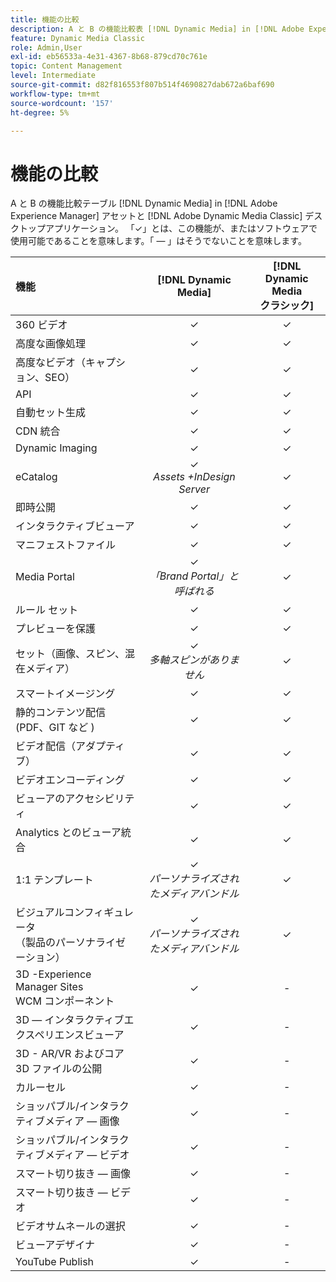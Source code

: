 ```yaml
---
title: 機能の比較
description: A と B の機能比較表 [!DNL Dynamic Media] in [!DNL Adobe Experience Manager] アセットと [!DNL Adobe Dynamic Media Classic] デスクトップアプリケーション。
feature: Dynamic Media Classic
role: Admin,User
exl-id: eb56533a-4e31-4367-8b68-879cd70c761e
topic: Content Management
level: Intermediate
source-git-commit: d82f816553f807b514f4690827dab672a6baf690
workflow-type: tm+mt
source-wordcount: '157'
ht-degree: 5%

---
```


# 機能の比較

A と B の機能比較テーブル [!DNL Dynamic Media] in [!DNL Adobe Experience Manager] アセットと [!DNL Adobe Dynamic Media Classic] デスクトップアプリケーション。 「✓」とは、この機能が、またはソフトウェアで使用可能であることを意味します。「 — 」はそうでないことを意味します。

| 機能 | [!DNL Dynamic Media] | [!DNL Dynamic Media<br>クラシック] |
| :--- | :---: | :---: |
| 360 ビデオ | ✓ | ✓ |
| 高度な画像処理 | ✓ | ✓ |
| 高度なビデオ（キャプション、SEO） | ✓ | ✓ |
| API | ✓ | ✓ |
| 自動セット生成 | ✓ | ✓ |
| CDN 統合 | ✓ | ✓ |
| Dynamic Imaging | ✓ | ✓ |
| eCatalog | ✓<br>*Assets +InDesign Server* | ✓ |
| 即時公開 | ✓ | ✓ |
| インタラクティブビューア | ✓ | ✓ |
| マニフェストファイル | ✓ | ✓ |
| Media Portal | ✓<br>*「Brand Portal」と呼ばれる* | ✓ |
| ルール セット | ✓ | ✓ |
| プレビューを保護 | ✓ | ✓ |
| セット（画像、スピン、混在メディア） | ✓<br>*多軸スピンがありません* | ✓ |
| スマートイメージング | ✓ | ✓ |
| 静的コンテンツ配信<br>(PDF、GIT など ) | ✓ | ✓ |
| ビデオ配信（アダプティブ） | ✓ | ✓ |
| ビデオエンコーディング | ✓ | ✓ |
| ビューアのアクセシビリティ | ✓ | ✓ |
| Analytics とのビューア統合 | ✓ | ✓ |
| 1:1 テンプレート | ✓<br>*パーソナライズされたメディアバンドル* | ✓ |
| ビジュアルコンフィギュレータ<br>（製品のパーソナライゼーション） | ✓<br>*パーソナライズされたメディアバンドル* | ✓ |
| 3D -Experience Manager Sites<br>WCM コンポーネント | ✓ | - |
| 3D — インタラクティブエクスペリエンスビューア | ✓ | - |
| 3D - AR/VR およびコア 3D ファイルの公開 | ✓ | - |
| カルーセル | ✓ | - |
| ショッパブル/インタラクティブメディア — 画像 | ✓ | - |
| ショッパブル/インタラクティブメディア — ビデオ | ✓ | - |
| スマート切り抜き — 画像 | ✓ | - |
| スマート切り抜き — ビデオ | ✓ | - |
| ビデオサムネールの選択 | ✓ | - |
| ビューアデザイナ | ✓ | - |
| YouTube Publish | ✓ | - |
